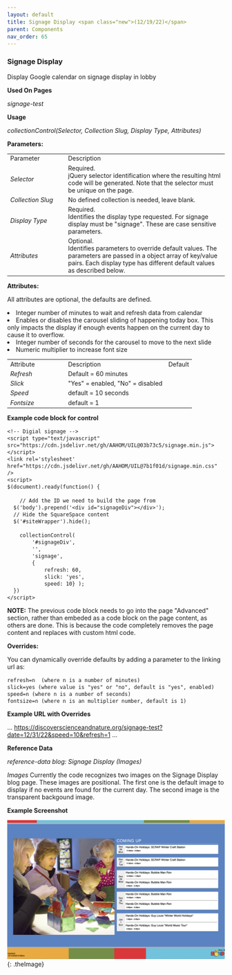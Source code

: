 ```yaml
---
layout: default
title: Signage Display <span class="new">(12/19/22)</span>
parent: Components
nav_order: 65
---
```


### Signage Display

Display Google calendar on signage display in lobby 

**Used On Pages**

*signage-test*

**Usage**

*collectionControl(Selector, Collection Slug, Display Type, Attributes)*

**Parameters:**

<table class="ws-table-all notranslate">
  <tbody>
    <tr class="tableTop">
     <td style="width:120px">Parameter</td>
     <td>Description</td>
    </tr>
    <tr>
      <td><em>Selector</em></td>
      <td>Required.<br>jQuery selector identification where the resulting html code will be generated.  Note that the selector must be unique on the page.</td>
    </tr>
    <tr>
      <td><em>Collection Slug</em></td>
      <td>No defined collection is needed, leave blank.</td>
    </tr>
    <tr>
      <td><em>Display Type</em></td>
      <td>Required.<br>Identifies the display type requested.  For signage display must be "signage".  These are case sensitive parameters. </td>
    </tr>
    <tr>
      <td><em>Attributes</em></td>
      <td>Optional.<br>Identifies parameters to override default values.  The parameters are passed in a object array of key/value pairs.  Each display type has different default values as described below. </td>
    </tr>
  </tbody>
</table>

**Attributes:**

All attributes are optional, the defaults are defined.

<table class="ws-table-all notranslate">
  <tbody>
    <tr class="tableTop">
     <td style="width:120px">Attribute</td>
     <td>Description</td>
     <td>Default</td>
    </tr>
    <tr>
      <td><em>Refresh</em></td>
        <li>Integer number of minutes to wait and refresh data from calendar</li>
      <td>Default = 60 minutes</td>
    </tr>
    <tr>
      <td><em>Slick</em></td>
        <li>Enables or disables the carousel sliding of happening today box.  This
        only impacts the display if enough events happen on the current day
      to cause it to overflow.</li>
      <td>"Yes" = enabled, "No" = disabled</td>
    </tr>
    <tr>
      <td><em>Speed</em></td>
        <li>Integer number of seconds for the carousel to move to the next slide</li>
      <td>default = 10 seconds</td>
    </tr>
    <tr>
      <td><em>Fontsize</em></td>
        <li>Numeric multiplier to increase font size</li>
      <td>default = 1</td>
    </tr>
  </tbody>
</table>

**Example code block for control**

```
<!-- Digial signage -->
<script type="text/javascript" src="https://cdn.jsdelivr.net/gh/AAHOM/UIL@03b73c5/signage.min.js"></script>
<link rel='stylesheet' href="https://cdn.jsdelivr.net/gh/AAHOM/UIL@7b1f01d/signage.min.css" />
<script>
$(document).ready(function() {

	// Add the ID we need to build the page from 
  $('body').prepend('<div id="signageDiv"></div>');
  // Hide the SquareSpace content
  $('#siteWrapper').hide();  

	collectionControl(
		'#signageDiv',
		'',
		'signage',
		{ 
			refresh: 60, 
			slick: 'yes',
			speed: 10} ); 
  })
</script>
```

**NOTE:** The previous code block needs to go into the page "Advanced" section, rather than embeded as a code block on the page content, as others are done.   This is because the code completely removes the page content and replaces with custom html code.  

**Overrides:**

You can dynamically override defaults by adding a parameter to the linking url as:

```
refresh=n  (where n is a number of minutes)
slick=yes (where value is "yes" or "no", default is "yes", enabled)
speed=n (where n is a number of seconds)
fontsize=n (where n is an multiplier number, default is 1)
```

**Example URL with Overrides**

...
https://discoverscienceandnature.org/signage-test?date=12/31/22&speed=10&refresh=1
...

**Reference Data**

*reference-data blog: Signage Display (Images)*

*Images* Currently the code recognizes two images on the Signage Display blog page.   These images are positional.   The first one is the default image to display if no events are found for the current day.   The second image is the transparent backgound image.  


**Example Screenshot**

![Alt Signage Display](../../assets/images/signagedisplay.jpg "Signage Display"){: .theImage}
